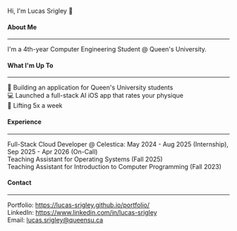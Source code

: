 Hi, I'm Lucas Srigley 👋
#### About Me
---
I'm a 4th-year Computer Engineering Student @ Queen's University.

#### What I'm Up To
---
🚀 Building an application for Queen's University students\
💻 Launched a full-stack AI iOS app that rates your physique\
💪 Lifting 5x a week

#### Experience
---
Full-Stack Cloud Developer @ Celestica: May 2024 - Aug 2025 (Internship), Sep 2025 - Apr 2026 (On-Call)\
Teaching Assistant for Operating Systems (Fall 2025)\
Teaching Assistant for Introduction to Computer Programming (Fall 2023)

#### Contact 
--- 
Portfolio: https://lucas-srigley.github.io/portfolio/ \
LinkedIn:  https://www.linkedin.com/in/lucas-srigley \
Email:     lucas.srigley@queensu.ca
